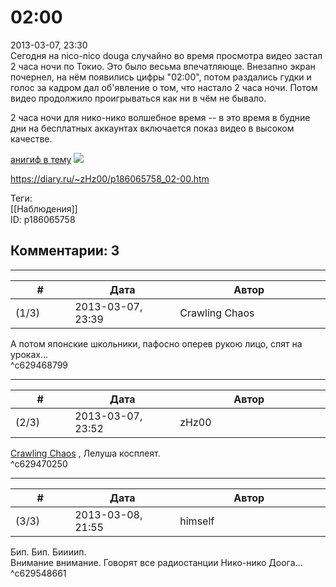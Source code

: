 02:00
=====

  
2013-03-07, 23:30  
 Сегодня на nico-nico douga случайно во время просмотра видео застал 2 часа ночи по Токио. Это было весьма впечатляюще. Внезапно экран почернел, на нём появились цифры "02:00", потом раздались гудки и голос за кадром дал об'явление о том, что настало 2 часа ночи. Потом видео продолжило проигрываться как ни в чём не бывало.   
   
 2 часа ночи для нико-нико волшебное время -- в это время в будние дни на бесплатных аккаунтах включается показ видео в высоком качестве.   
   
  [анигиф в тему](https://zHz00.diary.ru/p186065758.htm?index=1#linkmore186065758m1)     ![](http://s05.radikal.ru/i178/1303/c1/3ebbe8fab491.gif)      
  
<https://diary.ru/~zHz00/p186065758_02-00.htm>  
  
Теги:  
[[Наблюдения]]  
ID: p186065758  


Комментарии: 3
--------------

  


---



|         #         |              Дата              |                     Автор                     |           ID           |
| --- | --- | --- | --- |
| (1/3) | 2013-03-07, 23:39 | Crawling Chaos | c629468799 |

  
 А потом японские школьники, пафосно оперев рукою лицо, спят на уроках...   
 ^c629468799

---



|         #         |              Дата              |                     Автор                     |           ID           |
| --- | --- | --- | --- |
| (2/3) | 2013-03-07, 23:52 | zHz00 | c629470250 |

  
  [Crawling Chaos](http://degozaru.diary.ru "de gozaru")  , Лелуша косплеят.   
 ^c629470250

---



|         #         |              Дата              |                     Автор                     |           ID           |
| --- | --- | --- | --- |
| (3/3) | 2013-03-08, 21:55 | himself | c629548661 |

  
 Бип. Бип. Биииип.   
 Внимание внимание. Говорят все радиостанции Нико-нико Доога...   
 ^c629548661